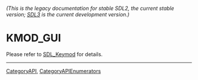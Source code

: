 ###### (This is the legacy documentation for stable SDL2, the current stable version; [SDL3](https://wiki.libsdl.org/SDL3/) is the current development version.)
# KMOD_GUI

Please refer to [SDL_Keymod](SDL_Keymod) for details.

----
[CategoryAPI](CategoryAPI), [CategoryAPIEnumerators](CategoryAPIEnumerators)

